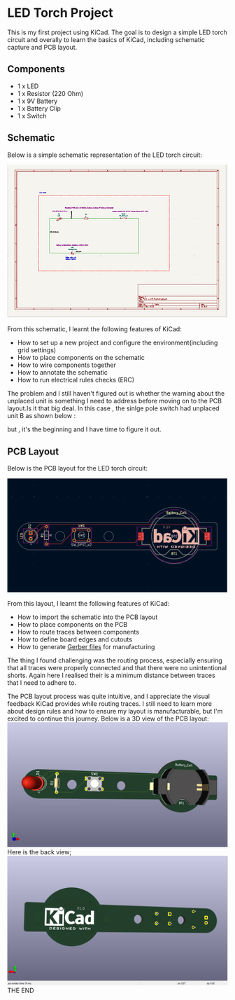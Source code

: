 # LED Torch Project
This is my first project using KiCad. The goal is to design a simple LED torch circuit and overally to learn the basics of KiCad, including schematic capture and PCB layout.
## Components
- 1 x LED
- 1 x Resistor (220 Ohm)
- 1 x 9V Battery
- 1 x Battery Clip
- 1 x Switch
## Schematic
Below is a simple schematic representation of the LED torch circuit:

![Schematic.png](https://github.com/plochoidysis-ojwege/PCB-design-Projects/blob/main/Learning%20and%20desmistifyng%20KiCad%20first/KiCAD%20like%20a%20pro%201/PRJ%201%20-%20LED%20TORCH/Prj%201%20-%20LED%20%20files/Photos/LED%20Torch%20schematic.png)

From this schematic, I learnt the following features of KiCad:
- How to set up a new project and configure the environment(including grid settings)
- How to place components on the schematic
- How to wire components together
- How to annotate the schematic
- How to run electrical rules checks (ERC)

The problem and I still haven't figured out is whether the warning about the unplaced unit is something I need to address before moving on to the PCB layout.Is it that big deal. In this case , the sinlge pole switch had unplaced unit B as shown below :

but , it's the beginning and I have time to figure it out.

## PCB Layout
Below is the PCB layout for the LED torch circuit:

![PCB_layout.png](https://github.com/plochoidysis-ojwege/PCB-design-Projects/blob/main/Learning%20and%20desmistifyng%20KiCad%20first/KiCAD%20like%20a%20pro%201/PRJ%201%20-%20LED%20TORCH/Prj%201%20-%20LED%20%20files/Photos/LED%20Torch%20pcb.png)

From this layout, I learnt the following features of KiCad:
- How to import the schematic into the PCB layout
- How to place components on the PCB
- How to route traces between components
- How to define board edges and cutouts
- How to generate [Gerber files](https://github.com/plochoidysis-ojwege/PCB-design-Projects/tree/main/Learning%20and%20desmistifyng%20KiCad%20first/KiCAD%20like%20a%20pro%201/PRJ%201%20-%20LED%20TORCH/Prj%201%20-%20LED%20%20files/Gerber%20files%20for%20this%20project) for manufacturing
  
The thing I found challenging was the routing process, especially ensuring that all traces were properly connected and that there were no unintentional shorts. Again here I realised their is a minimum distance between traces that I need to adhere to.

The PCB layout process was quite intuitive, and I appreciate the visual feedback KiCad provides while routing traces. I still need to learn more about design rules and how to ensure my layout is manufacturable, but I'm excited to continue this journey.
Below is a 3D view of the PCB layout:
![3D_view.png](https://github.com/plochoidysis-ojwege/PCB-design-Projects/blob/main/Learning%20and%20desmistifyng%20KiCad%20first/KiCAD%20like%20a%20pro%201/PRJ%201%20-%20LED%20TORCH/Prj%201%20-%20LED%20%20files/Photos/3D-%20front%20view.png)
Here is the back view;
![Back view](https://github.com/plochoidysis-ojwege/PCB-design-Projects/blob/main/Learning%20and%20desmistifyng%20KiCad%20first/KiCAD%20like%20a%20pro%201/PRJ%201%20-%20LED%20TORCH/Prj%201%20-%20LED%20%20files/Photos/3D-%20Back%20view.png)
THE END
